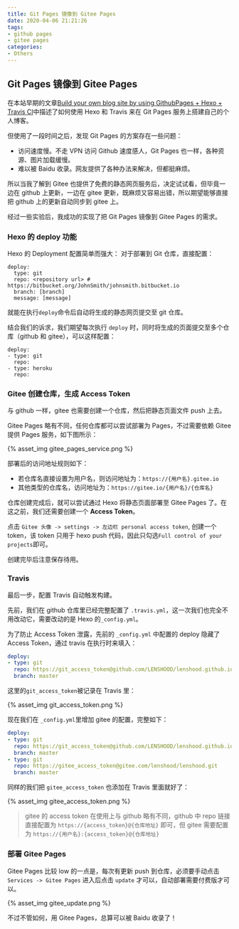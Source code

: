```yaml
---
title: Git Pages 镜像到 Gitee Pages
date: 2020-04-06 21:21:26
tags:
- github pages
- gitee pages
categories:
- Others
---
```


## Git Pages 镜像到 Gitee Pages
在本站早期的文章[Build your own blog site by using GithubPages + Hexo + Travis CI](https://lenshood.github.io/2019/04/02/Build-your-own-blog-site-by-using-GithubPages-Hexo-Travis/)中描述了如何使用 Hexo 和 Travis 来在 Git Pages 服务上搭建自己的个人博客。

但使用了一段时间之后，发现 Git  Pages 的方案存在一些问题：
- 访问速度慢。不走 VPN 访问 Github 速度感人，Git Pages 也一样，各种资源、图片加载缓慢。
- 难以被 Baidu 收录。网友提供了各种办法来解决，但都挺麻烦。

所以当我了解到 Gitee 也提供了免费的静态网页服务后，决定试试看，但毕竟一边在 github 上更新，一边在 gitee 更新，既麻烦又容易出错，所以期望能够直接把 github 上的更新自动同步到 gitee 上。

经过一些实验后，我成功的实现了把 Git Pages 镜像到 Gitee Pages 的需求。

<!-- more -->

### Hexo 的 deploy 功能

Hexo 的 Deployment 配置简单而强大：
对于部署到 Git 仓库，直接配置：
```
deploy:
  type: git
  repo: <repository url> # https://bitbucket.org/JohnSmith/johnsmith.bitbucket.io
  branch: [branch]
  message: [message]
```
就能在执行`deploy`命令后自动将生成的静态网页提交至 git 仓库。

结合我们的诉求，我们期望每次执行 `deploy` 时，同时将生成的页面提交至多个仓库（github 和 gitee），可以这样配置：
```
deploy:
- type: git
  repo:
- type: heroku
  repo:
```

### Gitee 创建仓库，生成 Access Token
与 github 一样，gitee 也需要创建一个仓库，然后把静态页面文件 push 上去。

Gitee Pages 略有不同，任何仓库都可以尝试部署为 Pages，不过需要依赖 Gitee 提供 Pages 服务，如下图所示：

{% asset_img gitee_pages_service.png %}

部署后的访问地址规则如下：
- 若仓库名直接设置为用户名，则访问地址为：`https://{用户名}.gitee.io`
- 其他类型的仓库名，访问地址为：`https://gitee.io/{用户名}/{仓库名}`

仓库创建完成后，就可以尝试通过 Hexo 将静态页面部署至 Gitee Pages 了。在这之前，我们还需要创建一个 **Access Token**。

点击 `Gitee 头像 -> settings -> 左边栏 personal access token`, 创建一个 token，该 token 只用于 hexo push 代码，因此只勾选`Full control of your projects`即可。

创建完毕后注意保存待用。

### Travis
最后一步，配置 Travis 自动触发构建。

先前，我们在 github 仓库里已经完整配置了 `.travis.yml`，这一次我们也完全不用改动它，需要改动的是 Hexo 的`_config.yml`。

为了防止 Access Token 泄露，先前的 `_config.yml` 中配置的 deploy 隐藏了 Access Token，通过 travis 在执行时来填入：
```yml
deploy:
- type: git
  repo: https://git_access_token@github.com/LENSHOOD/lenshood.github.io.git
  branch: master
```
这里的`git_access_token`被记录在 Travis 里：

{% asset_img git_access_token.png %}

现在我们在 `_config.yml`里增加 gitee 的配置，完整如下：
```yml
deploy:
- type: git
  repo: https://git_access_token@github.com/LENSHOOD/lenshood.github.io.git
  branch: master
- type: git
  repo: https://gitee_access_token@gitee.com/lenshood/lenshood.git
  branch: master
```

同样的我们把 `gitee_access_token` 也添加在 Travis 里面就好了：

{% asset_img gitee_access_token.png %}

> gitee 的 access token 在使用上与 github 略有不同，github 中 repo 链接直接配置为 `https://{access_token}@{仓库地址}` 即可，但 gitee 需要配置为 `https://{用户名}:{access_token}@{仓库地址}`

### 部署 Gitee Pages
Gitee Pages 比较 low 的一点是，每次有更新 push 到仓库，必须要手动点击 `Services -> Gitee Pages` 进入后点击 `update` 才可以，自动部署需要付费版才可以。

{% asset_img gitee_update.png %}

不过不管如何，用 Gitee Pages，总算可以被 Baidu 收录了！